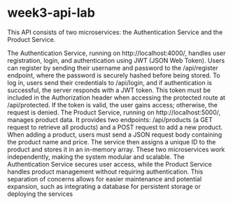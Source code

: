# week3-api-lab

This API consists of two microservices: the Authentication Service and the Product Service. 

The Authentication Service, running on http://localhost:4000/, handles user registration, login, and authentication using JWT (JSON Web Token). Users can register by sending their username and password to the /api/register endpoint, where the password is securely hashed before being stored. To log in, users send their credentials to /api/login, and if authentication is successful, the server responds with a JWT token. This token must be included in the Authorization header when accessing the protected route at /api/protected. If the token is valid, the user gains access; otherwise, the request is denied.
The Product Service, running on http://localhost:5000/, manages product data. It provides two endpoints: /api/products (a GET request to retrieve all products) and a POST request to add a new product. When adding a product, users must send a JSON request body containing the product name and price. The service then assigns a unique ID to the product and stores it in an in-memory array.
These two microservices work independently, making the system modular and scalable. The Authentication Service secures user access, while the Product Service handles product management without requiring authentication. This separation of concerns allows for easier maintenance and potential expansion, such as integrating a database for persistent storage or deploying the services
